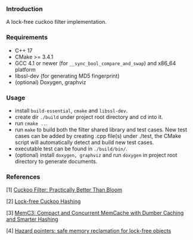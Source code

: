 ### Introduction

A lock-free cuckoo filter implementation.

### Requirements
* C++ 17
* CMake >= 3.4.1
* GCC 4.1 or newer (for `__sync_bool_compare_and_swap`) and x86_64 platform
* libssl-dev (for generating MD5 fingerprint)
* (optional) Doxygen, graphviz

### Usage
* install `build-essential`, `cmake` and `libssl-dev`.
* create dir `./build` under project root directory and cd into it.
* run `cmake ..`.
* run `make` to build both the filter shared library and test cases. New test cases can be added by creating .cpp file(s) under ./test, the CMake script will automatically detect and build new test cases.
* executable test can be found in `./build/bin/`.
* (optional) install `doxygen, graphviz` and run `doxygen` in project root directory to generate documents.


### References
[1] [Cuckoo Filter: Practically Better Than Bloom](https://www.cs.cmu.edu/~dga/papers/cuckoo-conext2014.pdf)

[2] [Lock-free Cuckoo Hashing](https://ieeexplore.ieee.org/document/6888938)

[3] [MemC3: Compact and Concurrent MemCache with Dumber Caching and Smarter Hashing](https://www.usenix.org/system/files/conference/nsdi13/nsdi13-final197.pdf)

[4] [Hazard pointers: safe memory reclamation for lock-free objects](https://ieeexplore.ieee.org/document/1291819)
